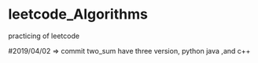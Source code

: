 # leetcode_Algorithms
practicing of leetcode


#2019/04/02 => commit two_sum have three version, python java ,and c++ 
